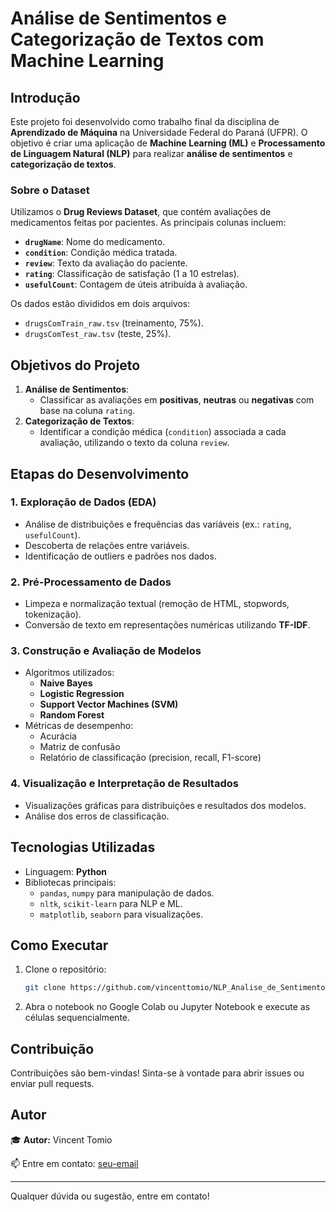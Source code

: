# Análise de Sentimentos e Categorização de Textos com Machine Learning

## Introdução
Este projeto foi desenvolvido como trabalho final da disciplina de **Aprendizado de Máquina** na Universidade Federal do Paraná (UFPR). O objetivo é criar uma aplicação de **Machine Learning (ML)** e **Processamento de Linguagem Natural (NLP)** para realizar **análise de sentimentos** e **categorização de textos**. 

### Sobre o Dataset
Utilizamos o **Drug Reviews Dataset**, que contém avaliações de medicamentos feitas por pacientes. As principais colunas incluem:
- **`drugName`**: Nome do medicamento.
- **`condition`**: Condição médica tratada.
- **`review`**: Texto da avaliação do paciente.
- **`rating`**: Classificação de satisfação (1 a 10 estrelas).
- **`usefulCount`**: Contagem de úteis atribuída à avaliação.

Os dados estão divididos em dois arquivos:
- `drugsComTrain_raw.tsv` (treinamento, 75%).
- `drugsComTest_raw.tsv` (teste, 25%).

## Objetivos do Projeto
1. **Análise de Sentimentos**:
   - Classificar as avaliações em **positivas**, **neutras** ou **negativas** com base na coluna `rating`.
2. **Categorização de Textos**:
   - Identificar a condição médica (`condition`) associada a cada avaliação, utilizando o texto da coluna `review`.

## Etapas do Desenvolvimento
### 1. Exploração de Dados (EDA)
- Análise de distribuições e frequências das variáveis (ex.: `rating`, `usefulCount`).
- Descoberta de relações entre variáveis.
- Identificação de outliers e padrões nos dados.

### 2. Pré-Processamento de Dados
- Limpeza e normalização textual (remoção de HTML, stopwords, tokenização).
- Conversão de texto em representações numéricas utilizando **TF-IDF**.

### 3. Construção e Avaliação de Modelos
- Algoritmos utilizados:
  - **Naive Bayes**
  - **Logistic Regression**
  - **Support Vector Machines (SVM)**
  - **Random Forest**
- Métricas de desempenho:
  - Acurácia
  - Matriz de confusão
  - Relatório de classificação (precision, recall, F1-score)

### 4. Visualização e Interpretação de Resultados
- Visualizações gráficas para distribuições e resultados dos modelos.
- Análise dos erros de classificação.

## Tecnologias Utilizadas
- Linguagem: **Python**
- Bibliotecas principais:
  - `pandas`, `numpy` para manipulação de dados.
  - `nltk`, `scikit-learn` para NLP e ML.
  - `matplotlib`, `seaborn` para visualizações.

## Como Executar
1. Clone o repositório:
   ```bash
   git clone https://github.com/vincenttomio/NLP_Analise_de_Sentimentos.git
   ```
2. Abra o notebook no Google Colab ou Jupyter Notebook e execute as células sequencialmente.

## Contribuição
Contribuições são bem-vindas! Sinta-se à vontade para abrir issues ou enviar pull requests.

## Autor

🎓 **Autor:** Vincent Tomio

📫 Entre em contato: [seu-email](mailto:vvsbt20@inf.ufpr.br)

---

Qualquer dúvida ou sugestão, entre em contato!
